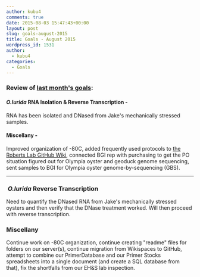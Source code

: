 ```yaml
---
author: kubu4
comments: true
date: 2015-08-03 15:47:43+00:00
layout: post
slug: goals-august-2015
title: Goals - August 2015
wordpress_id: 1531
author:
  - kubu4
categories:
  - Goals
---
```


### Review of [last month's goals](2015/07/02/goals-july-2015.html):





#### _O.lurida_ RNA Isolation & Reverse Transcription -



RNA has been isolated and DNased from Jake's mechanically stressed samples.



#### Miscellany -



Improved organization of -80C, added frequently used protocols to [the Roberts Lab GitHub Wiki](httpss://github.com/sr320/LabDocs/wiki), connected BGI rep with purchasing to get the PO situation figured out for Olympia oyster and geoduck genome sequencing, sent samples to BGI for Olympia oyster genome-by-sequencing (GBS).



* * *





###  _O.lurida_ Reverse Transcription



Need to quantify the DNased RNA from Jake's mechanically stressed oysters and then verify that the DNase treatment worked. Will then proceed with reverse transcription.



### Miscellany



Continue work on -80C organization, continue creating "readme" files for folders on our server(s), continue migration from Wikispaces to GitHub, attempt to combine our PrimerDatabase and our Primer Stocks spreadsheets into a single document (and create a SQL database from that), fix the shortfalls from our EH&S lab inspection.
